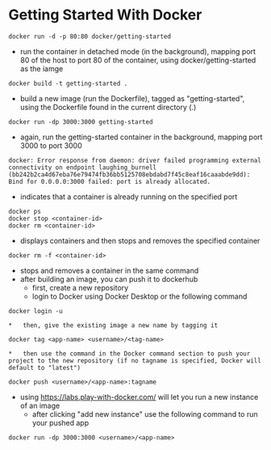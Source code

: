 # Getting Started With Docker
```
docker run -d -p 80:80 docker/getting-started
```
*   run the container in detached mode (in the background), mapping port 80 of the host to port 80 of the container, using docker/getting-started as the iamge
```
docker build -t getting-started .
```
*   build a new image (run the Dockerfile), tagged as "getting-started", using the Dockerfile found in the current directory (.)
```
docker run -dp 3000:3000 getting-started
```
*   again, run the getting-started container in the background, mapping port 3000 to port 3000
```
docker: Error response from daemon: driver failed programming external connectivity on endpoint laughing_burnell 
(bb242b2ca4d67eba76e79474fb36bb5125708ebdabd7f45c8eaf16caaabde9dd): Bind for 0.0.0.0:3000 failed: port is already allocated.
```
*   indicates that a container is already running on the specified port
```
docker ps
docker stop <container-id>
docker rm <container-id>
```
*   displays containers and then stops and removes the specified container
```
docker rm -f <container-id>
```
*   stops and removes a container in the same command
*   after building an image, you can push it to dockerhub
    *   first, create a new repository
    *   login to Docker using Docker Desktop or the following command
```
docker login -u
```
    *   then, give the existing image a new name by tagging it
```
docker tag <app-name> <username>/<tag-name>
```
    *   then use the command in the Docker command section to push your project to the new repository (if no tagname is specified, Docker will default to "latest")
```
docker push <username>/<app-name>:tagname
```
*   using https://labs.play-with-docker.com/ will let you run a new instance of an image
    *   after clicking "add new instance" use the following command to run your pushed app
```
docker run -dp 3000:3000 <username>/<app-name>
```